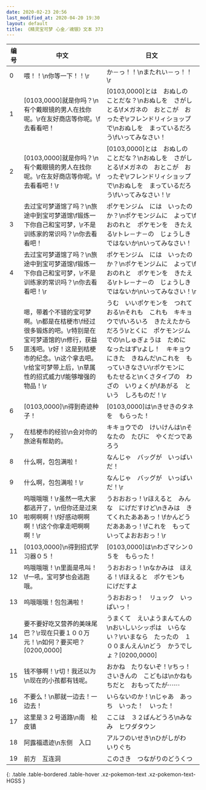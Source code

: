```yaml
---
date: 2020-02-23 20:56
last_modified_at: 2020-04-20 19:30
layout: default
title: 《精灵宝可梦 心金／魂银》文本 373
---
```

| 编号 | 中文 | 日文 |
| ---- | ---- | ---- |
| 0 | 喂！！\n你等一下！！\r | か－っ！！\nまたれい－っ！！\r |
| 1 | [0103,0000]就是你吗？\n有个戴眼镜的男人在找你呢。\r在友好商店等你呢。\f去看看吧！ | [0103,0000]とは　おぬしの　ことだな？\nおぬしを　さがしとる\fメガネの　おとこが　おったぞ\rフレンドリィショップで\nおぬしを　まっているだろう\fいってみなさい！ |
| 2 | [0103,0000]就是你吗？\n有个戴眼镜的男人在找你呢。\r在友好商店等你呢。\f去看看吧！\r | [0103,0000]とは　おぬしの　ことだな？\nおぬしを　さがしとる\fメガネの　おとこが　おったぞ\rフレンドリィショップで\nおぬしを　まっているだろう\fいってみなさい！\r |
| 3 | 去过宝可梦道馆了吗？\n旅途中到宝可梦道馆\f锻炼一下你自己和宝可梦，\r不是训练家的常识吗？\n你去看看吧！ | ポケモンジム　には　いったのか？\nポケモンジムに　よって\fおのれと　ポケモンを　きたえる\rトレ－ナ－の　じょうしき　ではないか\nいってみなさい！ |
| 4 | 去过宝可梦道馆了吗？\n旅途中到宝可梦道馆\f锻炼一下你自己和宝可梦，\r不是训练家的常识吗？\n你去看看吧！\r | ポケモンジム　には　いったのか？\nポケモンジムに　よって\fおのれと　ポケモンを　きたえる\rトレ－ナ－の　じょうしき　ではないか\nいってみなさい！\r |
| 5 | 嗯，带着个不错的宝可梦啊。\n都是在桔梗市\f经过很多锻炼的吧。\r特别是在宝可梦道馆的\n修行，获益匪浅吧。\r好！这是到桔梗市的纪念。\n这个拿去吧。\r给宝可梦带上后，\n草属性的招式威力\f能够增强的物品！\r | うむ　いいポケモンを　つれておる\nそれも　これも　キキョウで\fいろいろ　きたえたからだろう\rとくに　ポケモンジム　での\nしゅぎょうは　ために　なったはず\rよし！　キキョウにきた　きねんだ\nこれを　もっていきなさい\rポケモンに　もたせると\nくさタイプの　わざの　いりょくが\fあがる　という　しろものだ！\r |
| 6 | [0103,0000]\n得到奇迹种子！ | [0103,0000]は\nきせきのタネを　もらった！ |
| 7 | 在桔梗市的经验\n会对你的旅途有帮助的。 | キキョウでの　けいけんは\nそなたの　たびに　やくだつであろう |
| 8 | 什么啊，包包满啦！ | なんじゃ　バッグが　いっぱいだ！ |
| 9 | 什么啊，包包满啦！\r | なんじゃ　バッグが　いっぱいだ！\r |
| 10 | 呜哦哦哦！\r虽然一吼大家都逃开了，\n但你还是过来啦啊啊啊！\f好感动啊啊啊！\f这个你拿走吧啊啊啊！\r | うおおおっ！\rほえると　みんな　にげだすけど\nきみは　きてくれたあああっ！\fかんどう　だあああっ！\fこれを　もっていってよおおおっ！\r |
| 11 | [0103,0000]\n得到招式学习器０５！ | [0103,0000]は\nわざマシン０５を　もらった！ |
| 12 | 呜哦哦哦！\n里面是吼叫！\f一吼，宝可梦也会逃跑哦。 | うおおおっ！\nなかみは　ほえる！\fほえると　ポケモンも　にげだすよ |
| 13 | 呜哦哦哦！包包满啦！ | うおおおっ！　リュック　いっぱいっ！ |
| 14 | 要不要好吃又营养的美味尾巴？\r现在只要１００万元！\n如何？要买吧？[0200,0000] | うまくて　えいようまんてんの\nおいしいシッポは　いらない？\rいまなら　たったの　１００まんえん\nどう　かうでしょ？[0200,0000] |
| 15 | 钱不够啊！\r切！我还以为\n现在的小孩都有钱呢。 | おかね　たりないぞ！\rちっ！　さいきんの　こどもは\nかねもちだと　おもってたが⋯⋯ |
| 16 | 不要么！\n那就一边去！一边去！ | いらないのか！\nじゃあ　あっち　いった！　いった！ |
| 17 | 这里是３２号道路\n南　桧皮镇 | ここは　３２ばんどうろ\nみなみ　ヒワダタウン |
| 18 | 阿露福遗迹\n东侧　入口 | アルフのいせき\nひがしがわ　いりぐち |
| 19 | 前方　互连洞 | このさき　つながりのどうくつ |
{: .table .table-bordered .table-hover .xz-pokemon-text .xz-pokemon-text-HGSS }